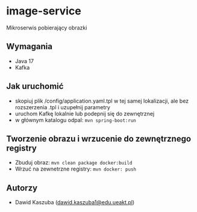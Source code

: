 # image-service
Mikroserwis pobierający obrazki

## Wymagania

- Java 17
- Kafka

## Jak uruchomić

- skopiuj plik /config/application.yaml.tpl w tej samej lokalizacji, ale bez rozszerzenia .tpl i uzupełnij parametry
- uruchom Kafkę lokalnie lub podepnij się do zewnętrznej
- w głównym katalogu odpal: `mvn spring-boot:run`

## Tworzenie obrazu i wrzucenie do zewnętrznego registry

- Zbuduj obraz: `mvn clean package docker:build`
- Wrzuć na zewnetrzne registry: `mvn docker: push`



## Autorzy
- Dawid Kaszuba (dawid.kaszuba1@edu.ueakt.pl)


